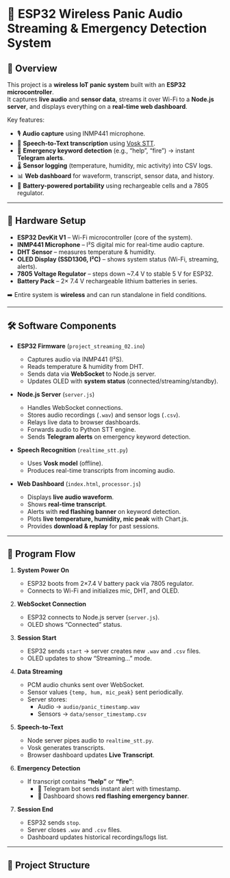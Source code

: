 # 🚨 ESP32 Wireless Panic Audio Streaming & Emergency Detection System  

## 📌 Overview  
This project is a **wireless IoT panic system** built with an **ESP32 microcontroller**.  
It captures **live audio** and **sensor data**, streams it over Wi-Fi to a **Node.js server**, and displays everything on a **real-time web dashboard**.  

Key features:  
- 🎙️ **Audio capture** using INMP441 microphone.  
- 🧠 **Speech-to-Text transcription** using [Vosk STT](https://alphacephei.com/vosk/).  
- 🚨 **Emergency keyword detection** (e.g., “help”, “fire”) → instant **Telegram alerts**.  
- 🌡️ **Sensor logging** (temperature, humidity, mic activity) into CSV logs.  
- 📊 **Web dashboard** for waveform, transcript, sensor data, and history.  
- 🔋 **Battery-powered portability** using rechargeable cells and a 7805 regulator.  

---

## 🔌 Hardware Setup  

- **ESP32 DevKit V1** – Wi-Fi microcontroller (core of the system).  
- **INMP441 Microphone** – I²S digital mic for real-time audio capture.  
- **DHT Sensor** – measures temperature & humidity.  
- **OLED Display (SSD1306, I²C)** – shows system status (Wi-Fi, streaming, alerts).  
- **7805 Voltage Regulator** – steps down ~7.4 V to stable 5 V for ESP32.  
- **Battery Pack** – 2× 7.4 V rechargeable lithium batteries in series.  

➡️ Entire system is **wireless** and can run standalone in field conditions.  

---

## 🛠️ Software Components  

- **ESP32 Firmware** (`project_streaming_02.ino`)  
  - Captures audio via INMP441 (I²S).  
  - Reads temperature & humidity from DHT.  
  - Sends data via **WebSocket** to Node.js server.  
  - Updates OLED with **system status** (connected/streaming/standby).  

- **Node.js Server** (`server.js`)  
  - Handles WebSocket connections.  
  - Stores audio recordings (`.wav`) and sensor logs (`.csv`).  
  - Relays live data to browser dashboards.  
  - Forwards audio to Python STT engine.  
  - Sends **Telegram alerts** on emergency keyword detection.  

- **Speech Recognition** (`realtime_stt.py`)  
  - Uses **Vosk model** (offline).  
  - Produces real-time transcripts from incoming audio.  

- **Web Dashboard** (`index.html`, `processor.js`)  
  - Displays **live audio waveform**.  
  - Shows **real-time transcript**.  
  - Alerts with **red flashing banner** on keyword detection.  
  - Plots **live temperature, humidity, mic peak** with Chart.js.  
  - Provides **download & replay** for past sessions.  

---

## 🔄 Program Flow  

1. **System Power On**  
   - ESP32 boots from 2×7.4 V battery pack via 7805 regulator.  
   - Connects to Wi-Fi and initializes mic, DHT, and OLED.  

2. **WebSocket Connection**  
   - ESP32 connects to Node.js server (`server.js`).  
   - OLED shows “Connected” status.  

3. **Session Start**  
   - ESP32 sends `start` → server creates new `.wav` and `.csv` files.  
   - OLED updates to show “Streaming…” mode.  

4. **Data Streaming**  
   - PCM audio chunks sent over WebSocket.  
   - Sensor values `{temp, hum, mic_peak}` sent periodically.  
   - Server stores:  
     - Audio → `audio/panic_timestamp.wav`  
     - Sensors → `data/sensor_timestamp.csv`  

5. **Speech-to-Text**  
   - Node server pipes audio to `realtime_stt.py`.  
   - Vosk generates transcripts.  
   - Browser dashboard updates **Live Transcript**.  

6. **Emergency Detection**  
   - If transcript contains **“help”** or **“fire”**:  
     - 🚨 Telegram bot sends instant alert with timestamp.  
     - 🚨 Dashboard shows **red flashing emergency banner**.  

7. **Session End**  
   - ESP32 sends `stop`.  
   - Server closes `.wav` and `.csv` files.  
   - Dashboard updates historical recordings/logs list.  

---

## 📂 Project Structure  

